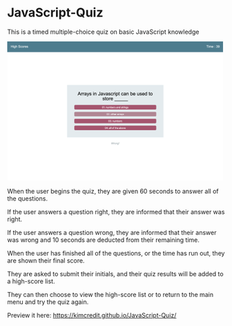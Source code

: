 # JavaScript-Quiz

This is a timed multiple-choice quiz on basic JavaScript knowledge

<img src="Images/example-image.png" width="500">

When the user begins the quiz, they are given 60 seconds to answer all of the questions. 

If the user answers a question right, they are informed that their answer was right.

If the user answers a question wrong, they are informed that their answer was wrong and
10 seconds are deducted from their remaining time. 

When the user has finished all of the questions, or the time has run out, they are 
shown their final score. 

They are asked to submit their initials, and their quiz results will be added to a 
high-score list. 

They can then choose to view the high-score list or to return to the main menu and try
the quiz again. 

Preview it here: https://kimcredit.github.io/JavaScript-Quiz/
